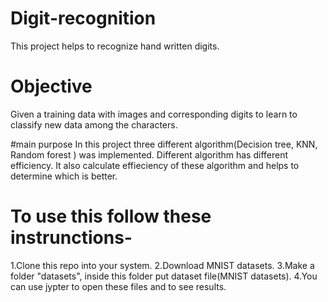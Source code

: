 # Digit-recognition
This project helps to recognize hand written digits. 

# Objective
Given a training data with images and corresponding digits to learn to classify new data among the characters.

#main purpose
In this project three different algorithm(Decision tree, KNN, Random forest ) was implemented. Different algorithm has different efficiency. It also calculate effieciency of
these algorithm and helps to determine which is better.

# To use this follow these instrunctions-
1.Clone this repo into your system.
2.Download MNIST datasets.
3.Make a folder "datasets", inside this folder put dataset file(MNIST datasets).
4.You can use jypter to open these files and to see results.


